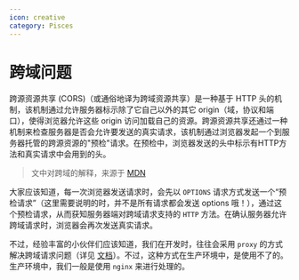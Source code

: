 ```yaml
---
icon: creative
category: Pisces
---
```


# 跨域问题

跨源资源共享 (CORS)（或通俗地译为跨域资源共享）是一种基于 HTTP 头的机制，该机制通过允许服务器标示除了它自己以外的其它 origin（域，协议和端口），使得浏览器允许这些 origin 访问加载自己的资源。跨源资源共享还通过一种机制来检查服务器是否会允许要发送的真实请求，该机制通过浏览器发起一个到服务器托管的跨源资源的"预检"请求。在预检中，浏览器发送的头中标示有HTTP方法和真实请求中会用到的头。

> 文中对跨域的解释，来源于 [MDN](https://developer.mozilla.org/zh-CN/docs/Web/HTTP/CORS)

大家应该知道，每一次浏览器发送请求时，会先以 `OPTIONS` 请求方式发送一个“预检请求”（这里需要说明的时，并不是所有请求都会发送 options 哦！），通过这个预检请求，从而获知服务器端对跨域请求支持的 `HTTP` 方法。在确认服务器允许跨域请求时，浏览器会再次发送真实请求。

不过，经验丰富的小伙伴们应该知道，我们在开发时，往往会采用 `proxy` 的方式解决跨域请求问题（详见 [文档](https://www.webpackjs.com/configuration/dev-server/#devserver-proxy)）。不过，这种方式在生产环境中，是使用不了的。生产环境中，我们一般是使用 `nginx` 来进行处理的。

